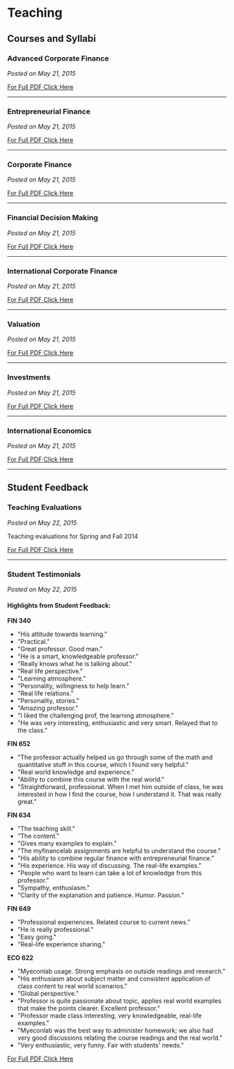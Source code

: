 # Teaching

## Courses and Syllabi

### Advanced Corporate Finance
*Posted on May 21, 2015*

[For Full PDF Click Here](#)

---

### Entrepreneurial Finance
*Posted on May 21, 2015*

[For Full PDF Click Here](#)

---

### Corporate Finance
*Posted on May 21, 2015*

[For Full PDF Click Here](#)

---

### Financial Decision Making
*Posted on May 21, 2015*

[For Full PDF Click Here](#)

---

### International Corporate Finance
*Posted on May 21, 2015*

[For Full PDF Click Here](#)

---

### Valuation
*Posted on May 21, 2015*

[For Full PDF Click Here](#)

---

### Investments
*Posted on May 21, 2015*

[For Full PDF Click Here](#)

---

### International Economics
*Posted on May 21, 2015*

[For Full PDF Click Here](#)

---

## Student Feedback

### Teaching Evaluations
*Posted on May 22, 2015*

Teaching evaluations for Spring and Fall 2014

[For Full PDF Click Here](#)

---

### Student Testimonials
*Posted on May 22, 2015*

#### Highlights from Student Feedback:

**FIN 340**
- "His attitude towards learning."
- "Practical."
- "Great professor. Good man."
- "He is a smart, knowledgeable professor."
- "Really knows what he is talking about."
- "Real life perspective."
- "Learning atmosphere."
- "Personality, willingness to help learn."
- "Real life relations."
- "Personality, stories."
- "Amazing professor."
- "I liked the challenging prof, the learning atmosphere."
- "He was very interesting, enthusiastic and very smart. Relayed that to the class."

**FIN 652**
- "The professor actually helped us go through some of the math and quantitative stuff in this course, which I found very helpful."
- "Real world knowledge and experience."
- "Ability to combine this course with the real world."
- "Straightforward, professional. When I met him outside of class, he was interested in how I find the course, how I understand it. That was really great."

**FIN 634**
- "The teaching skill."
- "The content."
- "Gives many examples to explain."
- "The myfinancelab assignments are helpful to understand the course."
- "His ability to combine regular finance with entrepreneurial finance."
- "His experience. His way of discussing. The real-life examples."
- "People who want to learn can take a lot of knowledge from this professor."
- "Sympathy, enthusiasm."
- "Clarity of the explanation and patience. Humor. Passion."

**FIN 649**
- "Professional experiences. Related course to current news."
- "He is really professional."
- "Easy going."
- "Real-life experience sharing."

**ECO 622**
- "Myeconlab usage. Strong emphasis on outside readings and research."
- "His enthusiasm about subject matter and consistent application of class content to real world scenarios."
- "Global perspective."
- "Professor is quite passionate about topic, applies real world examples that make the points clearer. Excellent professor."
- "Professor made class interesting, very knowledgeable, real-life examples."
- "Myeconlab was the best way to administer homework; we also had very good discussions relating the course readings and the real world."
- "Very enthusiastic, very funny. Fair with students' needs."

[For Full PDF Click Here](#) 